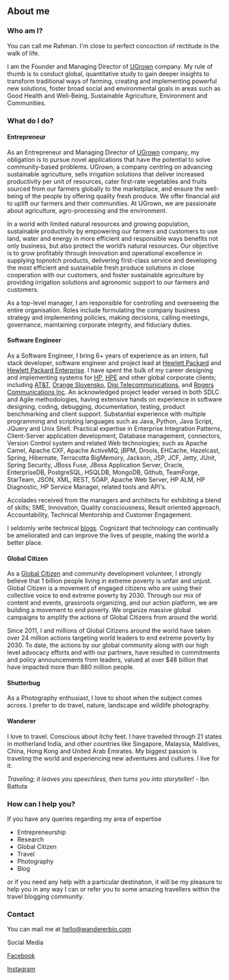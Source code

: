 ## About me

### Who am I?

You can call me Rahman. I'm close to perfect concoction of rectitude in the walk of life.

I am the Founder and Managing Director of [UGrown](https://www.linkedin.com/company/ugrown) company. My rule of thumb is to conduct global, quantitative study to gain deeper insights to transform traditional ways of farming, creating and implementing powerful new solutions, foster broad social and environmental goals in areas such as Good Health and Well-Being, Sustainable Agriculture, Environment and Communities. 

### What do I do?

#### Entrepreneur

As an Entrepreneur and Managing Director of [UGrown](https://www.linkedin.com/company/ugrown) company, my obligation is to pursue novel applications that have the potential to solve community-based problems. UGrown, a company centring on advancing sustainable agriculture, sells irrigation solutions that deliver increased productivity per unit of resources, cater first-rate vegetables and fruits sourced from our farmers globally to the marketplace, and ensure the well-being of the people by offering quality fresh produce. We offer financial aid to uplift our farmers and their communities. At UGrown, we are passionate about agriculture, agro-processing and the environment. 

In a world with limited natural resources and growing population, sustainable productivity by empowering our farmers and customers to use land, water and energy in more efficient and responsible ways benefits not only business, but also protect the world’s natural resources. Our objective is to grow profitably through innovation and operational excellence in supplying topnotch products, delivering first-class service and developing the most efficient and sustainable fresh produce solutions in close cooperation with our customers, and foster sustainable agriculture by providing irrigation solutions and agronomic support to our farmers and customers.

As a top-level manager, I am responsible for controlling and overseeing the entire organisation. Roles include formulating the company business strategy and implementing policies, making decisions, calling meetings, governance, maintaining corporate integrity, and fiduciary duties.

#### Software Engineer

As a Software Engineer, I bring 6+ years of experience as an intern, full stack developer, software engineer and project lead at [Hewlett Packard](https://en.wikipedia.org/wiki/Hewlett-Packard) and [Hewlett Packard Enterprise](https://en.wikipedia.org/wiki/Hewlett_Packard_Enterprise). I have spent the bulk of my career designing and implementing systems for [HP](https://en.wikipedia.org/wiki/Hewlett-Packard), [HPE](https://en.wikipedia.org/wiki/Hewlett_Packard_Enterprise) and other global corporate clients; including [AT&T](https://en.wikipedia.org/wiki/AT%26T), [Orange Slovensko](https://en.wikipedia.org/wiki/Orange_Slovensko), [Digi Telecommunications](https://en.wikipedia.org/wiki/Digi_Telecommunications), and [Rogers Communications Inc](https://en.wikipedia.org/wiki/Rogers_Communications). An acknowledged project leader versed in both SDLC and Agile methodologies, having extensive hands on experience in software designing, coding, debugging, documentation, testing, product benchmarking and client support. Substantial experience with multiple programming and scripting languages such as Java, Python, Java Script, JQuery and Unix Shell. Practical expertise in Enterprise Integration Patterns, Client-Server application development, Database management, connectors, Version Control system and related Web technologies; such as Apache Camel, Apache CXF, Apache ActiveMQ, jBPM, Drools, EHCache, Hazelcast, Spring, Hibernate, Terracotta BigMemory, Jackson, JSP, JCF, Jetty, JUnit, Spring Security, JBoss Fuse, JBoss Application Server, Oracle, EnterpriseDB, PostgreSQL, HSQLDB, MongoDB, Github, TeamForge, StarTeam, JSON, XML, REST, SOAP, Apache Web Server, HP ALM, HP Diagnostic, HP Service Manager, related tools and API's.

Accolades received from the managers and architects for exhibiting a blend of skills; SME, Innovation, Quality consciousness, Result oriented approach, Accountability, Technical Mentorship and Customer Engagement.

I seldomly write technical [blogs](https://blog.wandererbio.com/). Cognizant that technology can continually be ameliorated and can improve the lives of people, making the world a better place.

#### Global Citizen

As a [Global Citizen](https://www.globalcitizen.org/) and community development volunteer, I strongly believe that 1 billion people living in extreme poverty is unfair and unjust. Global Citizen is a movement of engaged citizens who are using their collective voice to end extreme poverty by 2030. Through our mix of content and events, grassroots organizing, and our action platform, we are building a movement to end poverty. We organize massive global campaigns to amplify the actions of Global Citizens from around the world.

Since 2011, I and millions of Global Citizens around the world have taken over 24 million actions targeting world leaders to end extreme poverty by 2030. To date, the actions by our global community along with our high level advocacy efforts and with our partners, have resulted in commitments and policy announcements from leaders, valued at over $48 billion that have impacted more than 880 million people.

#### Shutterbug

As a Photography enthusiast, I love to shoot when the subject comes across. I prefer to do travel, nature, landscape and wildlife photography.

#### Wanderer

I love to travel. Conscious about itchy feet. I have travelled through 21 states in motherland India, and other countries like Singapore, Malaysia, Maldives, China, Hong Kong and United Arab Emirates. My biggest passion is traveling the world and experiencing new adventures and cultures. I live for it.

_Traveling; it leaves you speechless, then turns you into storyteller!_ - Ibn Battuta

### How can I help you?

If you have any queries regarding my area of expertise

- Entrepreneurship
- Research
- Global Citizen
- Travel
- Photography
- Blog

or if you need any help with a particular destination, it will be my pleasure to help you in any way I can or refer you to some amazing travellers within the travel blogging community.

### Contact

You can mail me at [hello@wandererbio.com](mailto:hello@wandererbio.com)

Social Media

[Facebook](https://facebook.com/wandererbio)

[Instagram](https://instagram.com/wandererbio)
